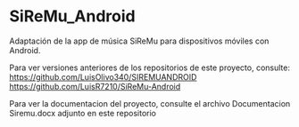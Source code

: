 # SiReMu_Android
Adaptación de la app de música SiReMu para dispositivos móviles con Android.

Para ver versiones anteriores de los repositorios de este proyecto, consulte:
https://github.com/LuisOlivo340/SIREMUANDROID
https://github.com/LuisR7210/SiReMu-Android

Para ver la documentacion del proyecto, consulte el archivo Documentacion Siremu.docx adjunto en este repositorio
